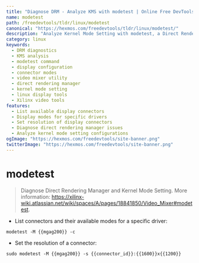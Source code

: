 ```yaml
---
title: "Diagnose DRM - Analyze KMS with modetest | Online Free DevTools by Hexmos"
name: modetest
path: /freedevtools/tldr/linux/modetest
canonical: "https://hexmos.com/freedevtools/tldr/linux/modetest/"
description: "Analyze Kernel Mode Setting with modetest, a Direct Rendering Manager diagnostics tool for display configuration. Inspect connectors and modes easily. Free online tool, no registration required."
category: linux
keywords:
  - DRM diagnostics
  - KMS analysis
  - modetest command
  - display configuration
  - connector modes
  - video mixer utility
  - direct rendering manager
  - kernel mode setting
  - linux display tools
  - Xilinx video tools
features:
  - List available display connectors
  - Display modes for specific drivers
  - Set resolution of display connectors
  - Diagnose direct rendering manager issues
  - Analyze kernel mode setting configurations
ogImage: "https://hexmos.com/freedevtools/site-banner.png"
twitterImage: "https://hexmos.com/freedevtools/site-banner.png"
---
```


# modetest

> Diagnose Direct Rendering Manager and Kernel Mode Setting.
> More information: <https://xilinx-wiki.atlassian.net/wiki/spaces/A/pages/18841850/Video_Mixer#modetest>.

- List connectors and their available modes for a specific driver:

`modetest -M {{mgag200}} -c`

- Set the resolution of a connector:

`sudo modetest -M {{mgag200}} -s {{connector_id}}:{{1600}}x{{1200}}`
